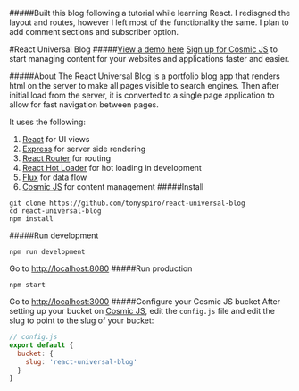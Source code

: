#####Built this blog following a tutorial while learning React.  I redisgned the layout and routes, however I left most of the functionality the same.  I plan to add comment sections and subscriber option.


#React Universal Blog
#####[View a demo here](http://react-universal-blog.cosmicapp.co/)
[Sign up for Cosmic JS](https://cosmicjs.com/) to start managing content for your websites and applications faster and easier.

#####About
The React Universal Blog is a portfolio blog app that renders html on the server to make all pages visible to search engines. Then after initial load from the server, it is converted to a single page application to allow for fast navigation between pages.  

It uses the following:
<br>
1. [React](http://facebook.github.io/react/) for UI views<br>
2. [Express](http://expressjs.com/) for server side rendering<br>
3. [React Router](https://github.com/rackt/react-router) for routing<br>
4. [React Hot Loader](https://github.com/gaearon/react-hot-loader) for hot loading in development<br>
5. [Flux](https://facebook.github.io/flux/) for data flow<br>
6. [Cosmic JS](https://cosmicjs.com) for content management
#####Install
```
git clone https://github.com/tonyspiro/react-universal-blog
cd react-universal-blog
npm install
```
#####Run development
```
npm run development
```
Go to [http://localhost:8080](http://localhost:8080)
#####Run production
```
npm start
```
Go to [http://localhost:3000](http://localhost:3000)
#####Configure your Cosmic JS bucket
After setting up your bucket on [Cosmic JS](https://cosmicjs.com), edit the ```config.js``` file and edit the slug to point to the slug of your bucket:
```javascript
// config.js
export default {
  bucket: {
    slug: 'react-universal-blog'
  }
}
```

